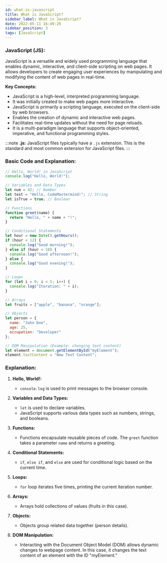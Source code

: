 ```yaml
---
id: what-is-javascript
title: What is JavaScript?
sidebar_label: What is JavaScript?
date: 2022-05-11 16:49:29
sidebar_position: 3
tags: [JavaScript]
---
```


### JavaScript (JS):
JavaScript is a versatile and widely used programming language that enables dynamic, interactive, and client-side scripting on web pages. It allows developers to create engaging user experiences by manipulating and modifying the content of web pages in real-time.

**Key Concepts:**

- JavaScript is a high-level, interpreted programming language.
- It was initially created to make web pages more interactive.
- JavaScript is primarily a scripting language, executed on the client-side by web browsers.
- Enables the creation of dynamic and interactive web pages.
- Facilitates real-time updates without the need for page reloads.
- It is a multi-paradigm language that supports object-oriented, imperative, and functional programming styles.

:::note
**.js:** JavaScript files typically have a `.js` extension. This is the standard and most common extension for JavaScript files.
:::

### Basic Code and Explanation:

```js title="index.js"
// Hello, World! in JavaScript
console.log("Hello, World!");

// Variables and Data Types
let num = 42; // Number
let text = "Hello, CodeMastermind!"; // String
let isTrue = true; // Boolean

// Functions
function greet(name) {
  return "Hello, " + name + "!";
}

// Conditional Statements
let hour = new Date().getHours();
if (hour < 12) {
  console.log("Good morning!");
} else if (hour < 18) {
  console.log("Good afternoon!");
} else {
  console.log("Good evening!");
}

// Loops
for (let i = 0; i < 5; i++) {
  console.log("Iteration: " + i);
}

// Arrays
let fruits = ["apple", "banana", "orange"];

// Objects
let person = {
  name: "John Doe",
  age: 25,
  occupation: "Developer"
};

// DOM Manipulation (Example: changing text content)
let element = document.getElementById("myElement");
element.textContent = "New Text Content";
```

### Explanation:

1. **Hello, World!:**
   - `console.log` is used to print messages to the browser console.

2. **Variables and Data Types:**
   - `let` is used to declare variables.
   - JavaScript supports various data types such as numbers, strings, and booleans.

3. **Functions:**
   - Functions encapsulate reusable pieces of code. The `greet` function takes a parameter `name` and returns a greeting.

4. **Conditional Statements:**
   - `if`, `else if`, and `else` are used for conditional logic based on the current time.

5. **Loops:**
   - `for` loop iterates five times, printing the current iteration number.

6. **Arrays:**
   - Arrays hold collections of values (fruits in this case).

7. **Objects:**
   - Objects group related data together (person details).

8. **DOM Manipulation:**
   - Interacting with the Document Object Model (DOM) allows dynamic changes to webpage content. In this case, it changes the text content of an element with the ID "myElement."
